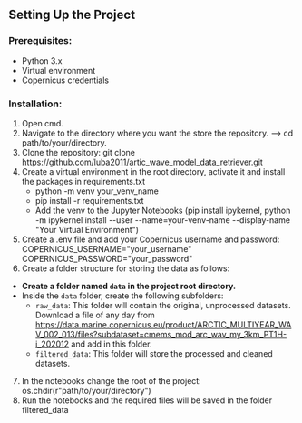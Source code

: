 ## Setting Up the Project

### Prerequisites:
- Python 3.x
- Virtual environment
- Copernicus credentials

### Installation:
1. Open cmd.
2. Navigate to the directory where you want the store the repository. --> cd path/to/your/directory.
3. Clone the repository: git clone https://github.com/luba2011/artic_wave_model_data_retriever.git
4. Create a virtual environment in the root directory, activate it and install the packages in requirements.txt
   - python -m venv your_venv_name
   - pip install -r requirements.txt
   - Add the venv to the Jupyter Notebooks (pip install ipykernel, python -m ipykernel install --user --name=your-venv-name --display-name "Your Virtual Environment")
5. Create a .env file and add your Copernicus username and password:
COPERNICUS_USERNAME="your_username"
COPERNICUS_PASSWORD="your_password"
6. Create a folder structure for storing the data as follows:
- **Create a folder named `data` in the project root directory.**
- Inside the `data` folder, create the following subfolders:
   - `raw_data`: This folder will contain the original, unprocessed datasets. Download a file of any day from https://data.marine.copernicus.eu/product/ARCTIC_MULTIYEAR_WAV_002_013/files?subdataset=cmems_mod_arc_wav_my_3km_PT1H-i_202012 and add in this folder.
   - `filtered_data`: This folder will store the processed and cleaned datasets.
7. In the notebooks change the root of the project:
os.chdir(r"path/to/your/directory")
8. Run the notebooks and the required files will be saved in the folder filtered_data


